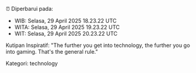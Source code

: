 ⏰ Diperbarui pada:
- WIB: Selasa, 29 April 2025 18.23.22 UTC
- WITA: Selasa, 29 April 2025 19.23.22 UTC
- WIT: Selasa, 29 April 2025 20.23.22 UTC

Kutipan Inspiratif:
"The further you get into technology, the further you go into gaming. That's the general rule."


Kategori: technology

